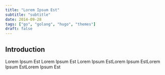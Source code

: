 ```yaml
---
title: "Lorem Ipsum Est"
subtitle: "subtitle"
date: 2014-09-28
tags: ["go", "golang", "hugo", "themes"]
draft: false
---
```


## Introduction

Lorem Ipsum Est Lorem Ipsum Est Lorem Ipsum EstLorem Ipsum EstLorem Ipsum EstLorem Ipsum Est